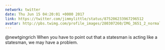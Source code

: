 ```yaml
---
network: twitter
date: Thu Jun 15 04:20:01 +0000 2017
link: https://twitter.com/jimmylittle/status/875206233967296512
avatar: http://pbs.twimg.com/profile_images/280307260/IMG_3651_2_normal.jpg
---
```


@newtgingrich When you have to point out that a statesman is acting like a statesman, we may have a problem.
